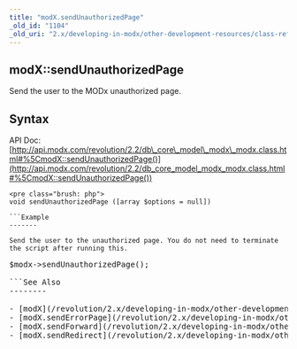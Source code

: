 ```yaml
---
title: "modX.sendUnauthorizedPage"
_old_id: "1104"
_old_uri: "2.x/developing-in-modx/other-development-resources/class-reference/modx/modx.sendunauthorizedpage"
---
```


modX::sendUnauthorizedPage
--------------------------

 Send the user to the MODx unauthorized page.

Syntax
------

 API Doc: [http://api.modx.com/revolution/2.2/db\_core\_model\_modx\_modx.class.html#%5CmodX::sendUnauthorizedPage()](http://api.modx.com/revolution/2.2/db_core_model_modx_modx.class.html#%5CmodX::sendUnauthorizedPage())

 ```
<pre class="brush: php">
void sendUnauthorizedPage ([array $options = null])

```Example
-------

 Send the user to the unauthorized page. You do not need to terminate the script after running this.

 ```
<pre class="brush: php">
$modx->sendUnauthorizedPage();

```See Also
--------

- [modX](/revolution/2.x/developing-in-modx/other-development-resources/class-reference/modx "modX")
- [modX.sendErrorPage](/revolution/2.x/developing-in-modx/other-development-resources/class-reference/modx/modx.senderrorpage "modX.sendErrorPage")
- [modX.sendForward](/revolution/2.x/developing-in-modx/other-development-resources/class-reference/modx/modx.sendforward "modX.sendForward")
- [modX.sendRedirect](/revolution/2.x/developing-in-modx/other-development-resources/class-reference/modx/modx.sendredirect "modX.sendRedirect")
